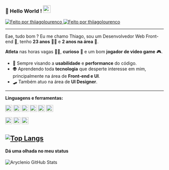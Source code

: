 ### 👋 Hello World !  <img src="https://github.com/TheDudeThatCode/TheDudeThatCode/blob/master/Assets/Earth.gif" width="24px">

<a href="https://www.linkedin.com/in/thiiagolourenco/">
  <img alt="Feito por thiiagolourenco" src="https://img.shields.io/badge/-LinkedIn-blue?style=flat&logo=Linkedin&logoColor=white&link=https://www.linkedin.com/in/thiiagolourenco/">
</a>

<a href="https://thiiagolourenco.medium.com/">
  <img alt="Feito por thiiagolourenco" src="https://img.shields.io/badge/-Medium-black?style=flat&logo=Medium&logoColor=white&link=https://thiiagolourenco.medium.com/">
</a>

---- 

Eae, tudo bom ? Eu me chamo Thiago, sou um Desenvolvedor Web Front-end 💚, tenho **23 anos** 👶🏻 e **2 anos na área** 🧐. 

**Atleta** nas horas vagas 🏋️‍♂️, **curioso** 🤔 e um bom **jogador de video game** 🎮. 

* 💫 Sempre visando a **usabilidade** e **performance** do código. 
* 👽 Aprendendo toda **tecnologia** que desperte interesse em mim, principalmente na área de **Front-end e UI**.
* 🛹 Também atuo na área de **UI Designer**.

----

**Linguagens e ferramentas:**  
<p>
  <img height="22" src="https://img.shields.io/badge/-Angular-red?style=flat&logo=Angular&logoColor=white">
  <img height="22" src="https://img.shields.io/badge/-React-blue?style=flat&logo=React&logoColor=white">
  <img height="22" src="https://img.shields.io/badge/-JavaScript-yellow?style=flat&logo=JavaScript&logoColor=white">
  <img height="22" src="https://img.shields.io/badge/-TypeScript-blue?style=flat&logo=TypeScript&logoColor=white">
  <img height="22" src="https://img.shields.io/badge/-HTML-orange?style=flat&logo=html5&logoColor=white">
  <img height="22" src="https://img.shields.io/badge/-CSS-blue?style=flat&logo=css3&logoColor=white">
</p>  
<p>  
  <img height="22" src="https://img.shields.io/badge/-Spring-green?style=flat&logo=Spring&logoColor=white">
  <img height="22" src="https://img.shields.io/badge/-MySQL-blue?style=flat&logo=mysql&logoColor=white">
  <img height="22" src="https://img.shields.io/badge/-Git-blue?style=flat&logo=git&logoColor=white">
</p>


[![Top Langs](https://github-readme-stats.vercel.app/api/top-langs/?username=thiiagolourenco&layout=compact)](https://github.com/thiiagolourenco/github-readme-stats)
----

#### Dá uma olhada no meu status 
   
![Aryclenio GitHub Stats](https://github-readme-stats.vercel.app/api?username=thiiagolourenco&show_icons=true)
